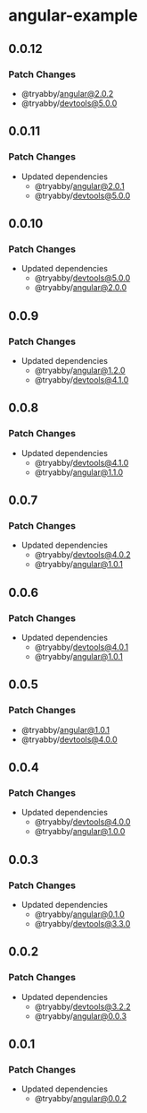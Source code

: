 # angular-example

## 0.0.12

### Patch Changes

- @tryabby/angular@2.0.2
- @tryabby/devtools@5.0.0

## 0.0.11

### Patch Changes

- Updated dependencies
  - @tryabby/angular@2.0.1
  - @tryabby/devtools@5.0.0

## 0.0.10

### Patch Changes

- Updated dependencies
  - @tryabby/devtools@5.0.0
  - @tryabby/angular@2.0.0

## 0.0.9

### Patch Changes

- Updated dependencies
  - @tryabby/angular@1.2.0
  - @tryabby/devtools@4.1.0

## 0.0.8

### Patch Changes

- Updated dependencies
  - @tryabby/devtools@4.1.0
  - @tryabby/angular@1.1.0

## 0.0.7

### Patch Changes

- Updated dependencies
  - @tryabby/devtools@4.0.2
  - @tryabby/angular@1.0.1

## 0.0.6

### Patch Changes

- Updated dependencies
  - @tryabby/devtools@4.0.1
  - @tryabby/angular@1.0.1

## 0.0.5

### Patch Changes

- @tryabby/angular@1.0.1
- @tryabby/devtools@4.0.0

## 0.0.4

### Patch Changes

- Updated dependencies
  - @tryabby/devtools@4.0.0
  - @tryabby/angular@1.0.0

## 0.0.3

### Patch Changes

- Updated dependencies
  - @tryabby/angular@0.1.0
  - @tryabby/devtools@3.3.0

## 0.0.2

### Patch Changes

- Updated dependencies
  - @tryabby/devtools@3.2.2
  - @tryabby/angular@0.0.3

## 0.0.1

### Patch Changes

- Updated dependencies
  - @tryabby/angular@0.0.2
